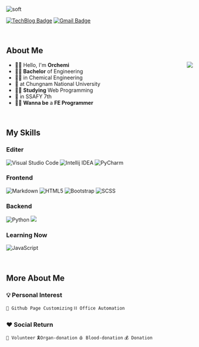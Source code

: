 ![soft](https://capsule-render.vercel.app/api?height=80&type=soft&color=2c2e32&text="가슴이%20뛰는%20일을%20하러%20이%20곳에%20오다"&fontColor=ffbf00&fontSize=30)

[![TechBlog Badge](https://img.shields.io/badge/Tech_Blog-2c2e32?style=flat&logo=GitHub&logoColor=ffbf00)](https://orchemi.github.io/) [![Gmail Badge](https://img.shields.io/badge/Gmail-D14836?style=flat&logo=Gmail&logoColor=white)](mailto:tmdgns971126@gmail.com)

<br>

## About Me

<div>

<img align='right' src="http://mazassumnida.wtf/api/v2/generate_badge?boj=tmdgns1126">

- 🙋‍♂️ Hello, I'm **Orchemi**
- 👨‍🎓 **Bachelor** of Engineering
- 👨‍🔬 in Chemical Engineering
- 🏫 at Chungnam National University
- 👨‍💻 **Studying** Web Programming
- 🏫 in SSAFY 7th
- 🦸‍♂️ **Wanna be** a **FE Programmer**

</div>

<br>

## My Skills

<!-- https://github.com/topics/ -->

<!-- ### 💪 I'm good at

<br> -->

### Editer

![Visual Studio Code](https://img.shields.io/badge/Visual_Studio_Code-007ACC?style=flat&logo=VisualStudioCode&logoColor=white)
![Intellij IDEA](https://img.shields.io/badge/IntelliJ-IDEA-494c4f?style=flat&logo=IntelliJIDEA&logoColor=white)
![PyCharm](https://img.shields.io/badge/PyCharm-30a14e?style=flat&logo=PyCharm&logoColor=white)

### Frontend

![Markdown](https://img.shields.io/badge/Markdown-392F31?logo=Markdown&logoColor=white)
![HTML5](https://img.shields.io/badge/HTML5-E34F26?style=flat&logo=HTML5&logoColor=white)
![Bootstrap](https://img.shields.io/badge/Bootstrap-7952B3?style=flat&logo=Bootstrap&logoColor=white)
![SCSS](https://img.shields.io/badge/SCSS-ff69b4?style=flat&logo=Sass&logoColor=white)

### Backend

![Python](https://img.shields.io/badge/Python-3766AB?style=flat&logo=Python&logoColor=white)
<img src="https://img.shields.io/badge/Jupyter Notebook-F37626?style=flat&logo=Jupyter&logoColor=white"/></a> <!-- Jupyter Notebook -->

### Learning Now

![JavaScript](https://img.shields.io/badge/JavaScript-F7DF1E?style=flat&logo=JavaScript&logoColor=black)

<br>

<!-- ### 🤩 I'll learn

<br> -->

## More About Me

<div>

<!-- <img align='right' src="https://github-readme-stats.vercel.app/api?username=orchemi&show_icons=true" height="160"> -->

### 💡 Personal Interest

`🔧 Github Page Customizing` `⛓ Office Automation`

### ♥ Social Return

`💪 Volunteer` `🎗Organ-donation` `🩸 Blood-donation` `💰 Donation`

<!--

🏫 <b>Career</b> <br>


  * 📍 충남대학교 응용화학공학과 재학(2016-)<br>
  * 📍 충남대학교 제 51대 공과대학 학생회 [BETTER-E] 사무차장(2019)<br>
  * 📍 충남대학교 교내봉사단 [백마봉사단] 운영위원(2019)<br>
  * 📍 충남대학교 제 6대 응용화학공학과 학생회 [FRAME] 학생회장(2020)<br>
-->

<br>

<!--
Github Blog button : [![Github](https://img.shields.io/badge/Github%20Blog-392F31?logo=Github&logoColor=white)](https://github.com/topics/Github)
Markdown button : [![Markdown](https://img.shields.io/badge/Markdown-392F31?logo=Markdown&logoColor=white)](https://github.com/topics/Markdown)

📞 <b>Contact</b> : [![Github](http://img.shields.io/badge/-Github%20Blog-black?style=flat-square&logo=github&link=https://Orchemi.github.io/)](https://Orchemi.github.io/)
-->
